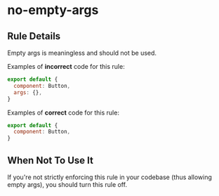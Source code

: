# no-empty-args

<!-- RULE-CATEGORIES:START -->
<!-- RULE-CATEGORIES:END -->

## Rule Details

Empty args is meaningless and should not be used.

Examples of **incorrect** code for this rule:

```js
export default {
  component: Button,
  args: {},
}
```

Examples of **correct** code for this rule:

```js
export default {
  component: Button,
}
```

## When Not To Use It

If you're not strictly enforcing this rule in your codebase (thus allowing empty args), you should turn this rule off.
